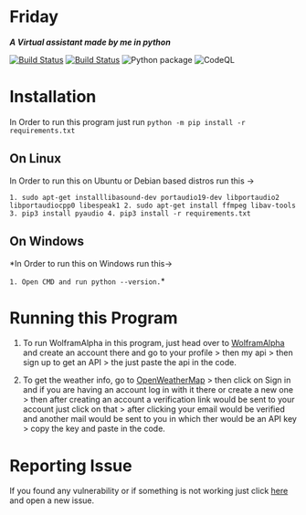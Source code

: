 # **Friday**
**_A Virtual assistant made by me in python_**

[![Build Status](https://travis-ci.com/Krrishdhaneja/Friday.svg?branch=master)](https://travis-ci.com/Krrishdhaneja/Friday)
[![Build Status](https://dev.azure.com/krrish21march/krrish21march/_apis/build/status/Krrishdhaneja.Friday%20(1)?branchName=master)](https://dev.azure.com/krrish21march/krrish21march/_build/latest?definitionId=3&branchName=master)
![Python package](https://github.com/Krrishdhaneja/Friday/workflows/Python%20package/badge.svg)
![CodeQL](https://github.com/Krrishdhaneja/Friday/workflows/CodeQL/badge.svg)

# **Installation**
In Order to run this program just run ```python -m pip install -r requirements.txt```
## **On Linux**
In Order to run this on Ubuntu or Debian based distros run this ->

  `1. sudo apt-get installlibasound-dev portaudio19-dev libportaudio2 libportaudiocpp0 libespeak1
   2. sudo apt-get install ffmpeg libav-tools
   3. pip3 install pyaudio
   4. pip3 install -r requirements.txt`

## **On Windows**
*In Order to run this on Windows run this->

 `1. Open CMD and run python --version.`*


# **Running this Program**
 1. To run WolframAlpha in this program, just head over to [WolframAlpha](https://wolframalpha.com) and create an account there and go to your profile > then my api > then sign up to get an API > the just paste the api in the code.

 2. To get the weather info, go to [OpenWeatherMap](https://openweathermap.org) > then click on Sign in and if you are having an account log in with it there or create a new one > then after creating an account a verification link would be sent to your account just click on that > after clicking your email would be verified and another mail would be sent to you in which ther would be an API key > copy the key and paste in the code.
 
# **Reporting Issue**
 If you found any vulnerability or if something is not working just click [here](https://github.com/Krrishdhaneja/Friday/issues) and open a new issue.
